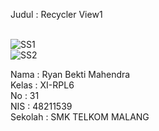 Judul : Recycler View1<br><br>

![SS1](https://docs.google.com/uc?id=0BzlTJcpXGBnGZ2FMeDFjNEZ1d00)<br>
 ![SS2](https://docs.google.com/uc?id=0BzlTJcpXGBnGUXNyWHJnQ3llZVU)<br>

Nama : Ryan Bekti Mahendra<br>
Kelas : XI-RPL6<br>
No : 31<br>
NIS : 48211539<br>
Sekolah : SMK TELKOM MALANG<br>
